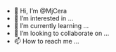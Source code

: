 - 👋 Hi, I’m @MjCera
- 👀 I’m interested in ...
- 🌱 I’m currently learning ...
- 💞️ I’m looking to collaborate on ...
- 📫 How to reach me ...

<!---
MjCera/MjCera is a ✨ special ✨ repository because its `README.md` (this file) appears on your GitHub profile.
You can click the Preview link to take a look at your changes.
--->
